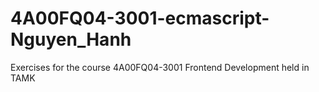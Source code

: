 # 4A00FQ04-3001-ecmascript-Nguyen_Hanh
Exercises for the course 4A00FQ04-3001 Frontend Development held in TAMK

